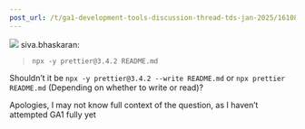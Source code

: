 ```yaml
---
post_url: /t/ga1-development-tools-discussion-thread-tds-jan-2025/161083/51
---
```

![](https://dub1.discourse-cdn.com/flex013/user_avatar/discourse.onlinedegree.iitm.ac.in/siva.bhaskaran/48/12463_2.png) siva.bhaskaran:

> `npx -y prettier@3.4.2 README.md`

Shouldn’t it be `npx -y prettier@3.4.2 --write README.md` or `npx prettier README.md` (Depending on whether to write or read)?

Apologies, I may not know full context of the question, as I haven’t attempted GA1 fully yet